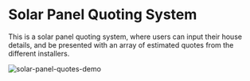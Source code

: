 # Solar Panel Quoting System

This is a solar panel quoting system, where users can input their house details, and be presented with an array of estimated quotes from the different installers. 

![solar-panel-quotes-demo](https://user-images.githubusercontent.com/77067634/160256862-24fbe5d6-e97d-4140-922b-9c89783951f9.gif)

